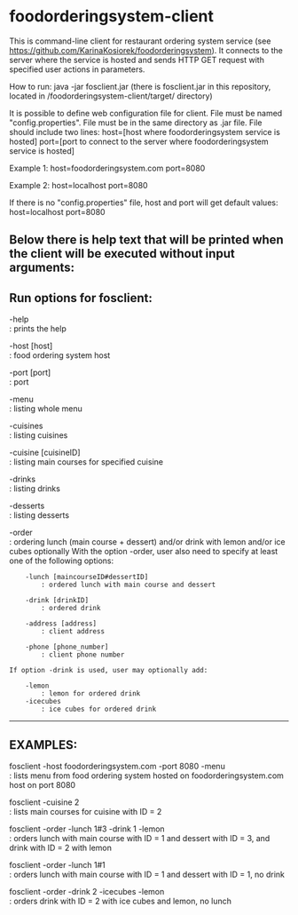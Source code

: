 # foodorderingsystem-client
This is command-line client for restaurant ordering system service (see https://github.com/KarinaKosiorek/foodorderingsystem).
It connects to the server where the service is hosted and sends HTTP GET request with specified user actions in parameters.

How to run:
java -jar fosclient.jar
(there is fosclient.jar in this repository, located in /foodorderingsystem-client/target/ directory)

It is possible to define web configuration file for client.
File must be named "config.properties".
File must be in the same directory as .jar file.
File should include two lines:
host=[host where foodorderingsystem service is hosted]
port=[port to connect to the server where foodorderingsystem service is hosted]

Example 1:
host=foodorderingsystem.com
port=8080

Example 2:
host=localhost
port=8080

If there is no "config.properties" file, host and port will get default values:
host=localhost
port=8080


Below there is help text that will be printed when the client will be executed without input arguments:
---------------------------------------------------------------------------------------------
Run options for fosclient:
---------------------------------------------------------------------------------------------
-help											
	: prints the help

-host [host]									
	: food ordering system host

-port [port]									
	: port  

-menu											
	: listing whole menu

-cuisines										
	: listing cuisines

-cuisine [cuisineID]							
	: listing main courses for specified cuisine

-drinks											
	: listing drinks

-desserts										
	: listing desserts

-order											
	: ordering lunch (main course + dessert) and/or drink with lemon and/or ice cubes optionally
	With the option -order, user also need to specify at least one of the following options:

		-lunch [maincourseID#dessertID]					
			: ordered lunch with main course and dessert
	
		-drink [drinkID]				
			: ordered drink
			
		-address [address]								
			: client address			

		-phone [phone_number]
			: client phone number

	If option -drink is used, user may optionally add:
		
		-lemon											
			: lemon for ordered drink
		-icecubes	
			: ice cubes for ordered drink

---------------------------------------------------------------------------------------------
EXAMPLES:
---------------------------------------------------------------------------------------------
fosclient -host foodorderingsystem.com -port 8080 -menu		
	: lists menu from food ordering system hosted on foodorderingsystem.com host on port 8080
	 
fosclient -cuisine 2							
	: lists main courses for cuisine with ID = 2
	
fosclient -order -lunch 1#3 -drink 1 -lemon		
	: orders lunch with main course with ID = 1 and dessert with ID = 3, and drink with ID = 2 with lemon

fosclient -order -lunch 1#1						
	: orders lunch with main course with ID = 1 and dessert with ID = 1, no drink
	
fosclient -order -drink 2 -icecubes -lemon				
	: orders drink with ID = 2 with ice cubes and lemon, no lunch


